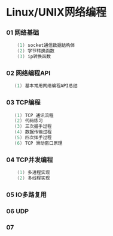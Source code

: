 # Linux/UNIX网络编程

### 01 网络基础
```cpp
    (1) socket通信数据结构体
    (2) 字节转换函数
    (3) ip转换函数
```

### 02 网络编程API
```cpp
   (1) 基本常用网络编程API总结
```

### 03 TCP编程
```cpp
   (1) TCP 通讯流程
   (2) 代码练习
   (3) 三次握手过程
   (4) 数据传输过程
   (5) 四次挥手过程
   (6) TCP 滑动窗口原理
```

### 04 TCP并发编程
```cpp
    (1) 多进程实现
    (2) 多线程实现
```

### 05 IO多路复用


### 06 UDP

### 07 


